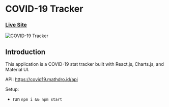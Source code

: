 # COVID-19 Tracker

### [Live Site](https://covid-19-stat-tracker-tm.herokuapp.com/)

![COVID-19 Tracker](https://i.ibb.co/S61c2HS/COVID-19.png)

## Introduction

This application is a COVID-19 stat tracker built with React.js, Charts.js, and Material UI.

API: https://covid19.mathdro.id/api

Setup:

- run `npm i && npm start`
